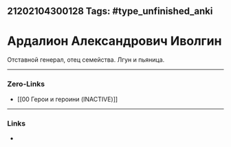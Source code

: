 21202104300128
Tags: #type_unfinished_anki 
---
# Ардалион Александрович Иволгин

  Отставной генерал, отец семейства. Лгун и пьяница.

---
### Zero-Links
- [[00 Герои и героини (INACTIVE)]]
---
### Links
-